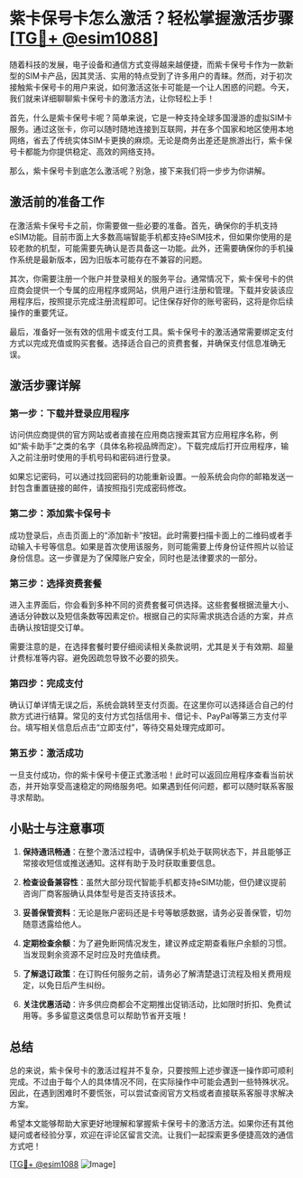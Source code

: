 # 紫卡保号卡怎么激活？轻松掌握激活步骤[[TG💪+ @esim1088](https://t.me/s/esim1088)]

随着科技的发展，电子设备和通信方式变得越来越便捷，而紫卡保号卡作为一款新型的SIM卡产品，因其灵活、实用的特点受到了许多用户的青睐。然而，对于初次接触紫卡保号卡的用户来说，如何激活这张卡可能是一个让人困惑的问题。今天，我们就来详细聊聊紫卡保号卡的激活方法，让你轻松上手！

首先，什么是紫卡保号卡呢？简单来说，它是一种支持全球多国漫游的虚拟SIM卡服务。通过这张卡，你可以随时随地连接到互联网，并在多个国家和地区使用本地网络，省去了传统实体SIM卡更换的麻烦。无论是商务出差还是旅游出行，紫卡保号卡都能为你提供稳定、高效的网络支持。

那么，紫卡保号卡到底怎么激活呢？别急，接下来我们将一步步为你讲解。

## 激活前的准备工作

在激活紫卡保号卡之前，你需要做一些必要的准备。首先，确保你的手机支持eSIM功能。目前市面上大多数高端智能手机都支持eSIM技术，但如果你使用的是较老款的机型，可能需要先确认是否具备这一功能。此外，还需要确保你的手机操作系统是最新版本，因为旧版本可能存在不兼容的问题。

其次，你需要注册一个账户并登录相关的服务平台。通常情况下，紫卡保号卡的供应商会提供一个专属的应用程序或网站，供用户进行注册和管理。下载并安装该应用程序后，按照提示完成注册流程即可。记住保存好你的账号密码，这将是你后续操作的重要凭证。

最后，准备好一张有效的信用卡或支付工具。紫卡保号卡的激活通常需要绑定支付方式以完成充值或购买套餐。选择适合自己的资费套餐，并确保支付信息准确无误。

## 激活步骤详解

### 第一步：下载并登录应用程序

访问供应商提供的官方网站或者直接在应用商店搜索其官方应用程序名称，例如“紫卡助手”之类的名字（具体名称视品牌而定）。下载完成后打开应用程序，输入之前注册时使用的手机号码和密码进行登录。

如果忘记密码，可以通过找回密码的功能重新设置。一般系统会向你的邮箱发送一封包含重置链接的邮件，请按照指引完成密码修改。

### 第二步：添加紫卡保号卡

成功登录后，点击页面上的“添加新卡”按钮。此时需要扫描卡面上的二维码或者手动输入卡号等信息。如果是首次使用该服务，则可能需要上传身份证件照片以验证身份信息。这一步骤是为了保障账户安全，同时也是法律要求的一部分。

### 第三步：选择资费套餐

进入主界面后，你会看到多种不同的资费套餐可供选择。这些套餐根据流量大小、通话分钟数以及短信条数等因素定价。根据自己的实际需求挑选合适的方案，并点击确认按钮提交订单。

需要注意的是，在选择套餐时要仔细阅读相关条款说明，尤其是关于有效期、超量计费标准等内容。避免因疏忽导致不必要的损失。

### 第四步：完成支付

确认订单详情无误之后，系统会跳转至支付页面。在这里你可以选择适合自己的付款方式进行结算。常见的支付方式包括信用卡、借记卡、PayPal等第三方支付平台。填写相关信息后点击“立即支付”，等待交易处理完成即可。

### 第五步：激活成功

一旦支付成功，你的紫卡保号卡便正式激活啦！此时可以返回应用程序查看当前状态，并开始享受高速稳定的网络服务吧。如果遇到任何问题，都可以随时联系客服寻求帮助。

## 小贴士与注意事项

1. **保持通讯畅通**：在整个激活过程中，请确保手机处于联网状态下，并且能够正常接收短信或推送通知。这样有助于及时获取重要信息。

2. **检查设备兼容性**：虽然大部分现代智能手机都支持eSIM功能，但仍建议提前咨询厂商客服确认具体型号是否支持该技术。

3. **妥善保管资料**：无论是账户密码还是卡号等敏感数据，请务必妥善保管，切勿随意透露给他人。

4. **定期检查余额**：为了避免断网情况发生，建议养成定期查看账户余额的习惯。当发现剩余资源不足时应及时充值续费。

5. **了解退订政策**：在订购任何服务之前，请务必了解清楚退订流程及相关费用规定，以免日后产生纠纷。

6. **关注优惠活动**：许多供应商都会不定期推出促销活动，比如限时折扣、免费试用等。多多留意这类信息可以帮助节省开支哦！

## 总结

总的来说，紫卡保号卡的激活过程并不复杂，只要按照上述步骤逐一操作即可顺利完成。不过由于每个人的具体情况不同，在实际操作中可能会遇到一些特殊状况。因此，在遇到困难时不要慌张，可以尝试查阅官方文档或者直接联系客服寻求解决方案。

希望本文能够帮助大家更好地理解和掌握紫卡保号卡的激活方法。如果你还有其他疑问或者经验分享，欢迎在评论区留言交流。让我们一起探索更多便捷高效的通信方式吧！

[[TG💪+ @esim1088](https://t.me/s/esim1088) ![Image](https://i.postimg.cc/4NQfJmqS/Snipaste-2025-05-13-00-14-12.png)]